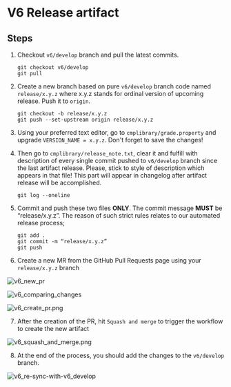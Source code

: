 # V6 Release artifact

## Steps
1. Checkout `v6/develop` branch and pull the latest commits.
    ```
    git checkout v6/develop
    git pull
    ```
2. Create a new branch based on pure `v6/develop` branch code named `release/x.y.z` where x.y.z stands for ordinal version of upcoming release. Push it to `origin`.
    ```
    git checkout -b release/x.y.z
    git push --set-upstream origin release/x.y.z
    ```

3. Using your preferred text editor, go to `cmplibrary/grade.property` and upgrade `VERSION_NAME = x.y.z`. Don't forget to save the changes!
4. Then go to `cmplibrary/release_note.txt`, clear it and fulfill with description of every single commit pushed to `v6/develop`
   branch since the last artifact release. Please, stick to style of description which appears in that file!
   This part will appear in changelog after artifact release will be accomplished.
   ```
   git log --oneline
    ```
5. Commit and push these two files **ONLY**. The commit message **MUST** be “release/x.y.z”. The reason of such strict
   rules relates to our automated release process;
    ```
    git add .
    git commit -m “release/x.y.z”
    git push
    ```
6. Create a new MR from the GitHub Pull Requests page using your `release/x.y.z` branch

![v6_new_pr](art/v6_new_pr.png)

![v6_comparing_changes](art/v6_comparing_changes.png)

![v6_create_pr.png](art/v6_create_pr.png)

7. After the creation of the PR, hit `Squash and merge` to trigger the workflow to create the new artifact

![v6_squash_and_merge.png](art/v6_squash_and_merge.png)

8. At the end of the process, you should add the changes to the `v6/develop` branch.

![v6_re-sync-with-v6_develop](art/v6_re-sync-with-v6_develop.png)








